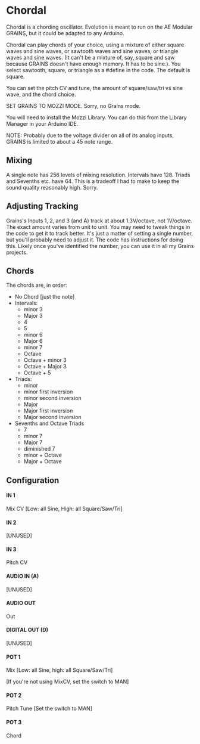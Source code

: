 # Chordal

Chordal is a chording oscillator.  Evolution is meant to run on the AE Modular GRAINS, but it could be adapted to any Arduino.

Chordal can play chords of your choice, using a mixture of either square waves and sine waves, or sawtooth waves and sine waves, or triangle waves and sine waves.  (It can't be a mixture of, say, square and saw because GRAINS doesn't have enough memory.  It has to be sine.).   You select sawtooth, square, or triangle as a #define in the code. The default is square.

You can set the pitch CV and tune, the amount of square/saw/tri vs sine wave, and the chord choice.

SET GRAINS TO MOZZI MODE.  Sorry, no Grains mode.

You will need to install the Mozzi Library.  You can do this from the Library Manager in your Arduino IDE.

NOTE: Probably due to the voltage divider on all of its analog inputs, GRAINS is limited to about a 45 note range.  

## Mixing

A single note has 256 levels of mixing resolution.  Intervals have 128.  Triads and Sevenths etc. have 64.  This is a tradeoff I had to make to keep the sound quality reasonably high.  Sorry.

## Adjusting Tracking

Grains's Inputs 1, 2, and 3 (and A) track at about 1.3V/octave, not 1V/octave.  The exact amount varies from unit to unit.  You may need to tweak things in the code to get it to track better.  It's just a matter of setting a single number, but you'll probably need to adjust it.  The code has instructions for doing this.  Likely once you've identified the number, you can use it in all my Grains projects.

## Chords

The chords are, in order:

- No Chord [just the note]
- Intervals:
  - minor 3
  - Major 3
  - 4
  - 5
  - minor 6
  - Major 6
  - minor 7
  - Octave
  - Octave + minor 3
  - Octave + Major 3
  - Octave + 5
- Triads:
  - minor
  - minor first inversion
  - minor second inversion
  - Major
  - Major first inversion
  - Major second inversion
- Sevenths and Octave Triads
  - 7
  - minor 7
  - Major 7
  - diminished 7
  - minor + Octave
  - Major + Octave

## Configuration

#### IN 1
Mix CV [Low: all Sine, High: all Square/Saw/Tri]
#### IN 2
[UNUSED]
#### IN 3
Pitch CV 
#### AUDIO IN (A)
[UNUSED]
#### AUDIO OUT
Out
#### DIGITAL OUT (D) 
[UNUSED]
#### POT 1
Mix [Low: all Sine, high: all Square/Saw/Tri]

[If you're not using MixCV, set the switch to MAN]
#### POT 2
Pitch Tune  [Set the switch to MAN]
#### POT 3
Chord
